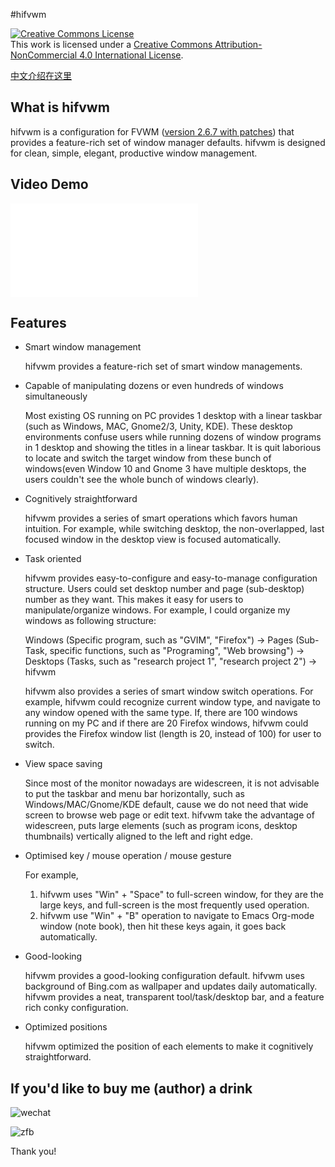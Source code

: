 #hifvwm

<a rel="license" href="http://creativecommons.org/licenses/by-nc/4.0/"><img alt="Creative Commons License" style="border-width:0" src="https://i.creativecommons.org/l/by-nc/4.0/88x31.png" /></a><br />This work is licensed under a <a rel="license" href="http://creativecommons.org/licenses/by-nc/4.0/">Creative Commons Attribution-NonCommercial 4.0 International License</a>.

[中文介绍在这里](https://github.com/dustincys/hifvwm/blob/master/cnreadme.md)

## What is hifvwm

hifvwm is a configuration for FVWM ([version 2.6.7 with patches](https://github.com/dustincys/fvwm)) that provides a feature-rich set of window manager defaults.
hifvwm is designed for clean, simple, elegant, productive window management.

## Video Demo

<iframe src="//player.bilibili.com/player.html?aid=30852322&cid=53868047&page=1" scrolling="no" border="0" frameborder="no" framespacing="0" allowfullscreen="true"> </iframe>

## Features

- Smart window management

    hifvwm provides a feature-rich set of smart window managements.

- Capable of manipulating dozens or even hundreds of windows simultaneously 

    Most existing OS running on PC provides 1 desktop with a linear taskbar
    (such as Windows, MAC, Gnome2/3, Unity, KDE). These desktop environments
    confuse users while running dozens of window programs in 1 desktop and
    showing the titles in a linear taskbar. It is quit laborious to locate and
    switch the target window from these bunch of windows(even Window 10 and
    Gnome 3 have multiple desktops, the users couldn't see the whole bunch of
    windows clearly).

- Cognitively straightforward

    hifvwm provides a series of smart operations which favors human intuition.
    For example, while switching desktop, the non-overlapped, last focused
    window in the desktop view is focused automatically.

- Task oriented

    hifvwm provides easy-to-configure and easy-to-manage configuration
    structure. Users could set desktop number and page (sub-desktop) number as
    they want. This makes it easy for users to manipulate/organize windows. For example,
    I could organize my windows as following structure:

    Windows (Specific program, such as "GVIM", "Firefox") -> Pages (Sub-Task,
    specific functions, such as "Programing", "Web browsing") -> Desktops
    (Tasks, such as "research project 1", "research project 2") -> hifvwm

    hifvwm also provides a series of smart window switch operations. For
    example, hifvwm could recognize current window type, and navigate to any
    window opened with the same type. If, there are 100 windows running on my
    PC and if there are 20 Firefox windows, hifvwm could provides the Firefox
    window list (length is 20, instead of 100) for user to switch.

- View space saving

    Since most of the monitor nowadays are widescreen, it is not advisable to
    put the taskbar and menu bar horizontally, such as Windows/MAC/Gnome/KDE
    default, cause we do not need that wide screen to browse web page or edit
    text. hifvwm take the advantage of widescreen, puts large elements  (such
    as program icons, desktop thumbnails) vertically aligned to the left and
    right edge.

- Optimised key / mouse operation / mouse gesture

    For example, 

    1. hifvwm uses "Win" + "Space" to full-screen window, for they are the
       large keys, and full-screen is the most frequently used operation.
    2. hifvwm use "Win" + "B"  operation to navigate to Emacs Org-mode window
       (note book), then hit these keys again, it goes back automatically.

- Good-looking

    hifvwm provides a good-looking configuration default. hifvwm uses
    background of Bing.com as wallpaper and updates daily automatically.
    hifvwm provides a neat, transparent tool/task/desktop bar, and a feature
    rich conky configuration.

- Optimized positions 

    hifvwm optimized the position of each elements to make it cognitively
    straightforward.


## If you'd like to buy me (author) a drink

![wechat](http://wx2.sinaimg.cn/large/61dccbaaly1fqwvz6sd4ej20yi1au797.jpg "谢谢")

![zfb](http://wx3.sinaimg.cn/large/61dccbaaly1fizali9tafj20k00ucgos.jpg "谢谢")

Thank you!
